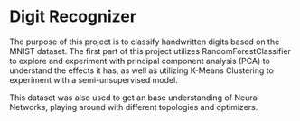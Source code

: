# Digit Recognizer
The purpose of this project is to classify handwritten digits based on the MNIST dataset. The first part of this project utilizes RandomForestClassifier to explore and experiment with principal component analysis (PCA) to understand the effects it has, as well as utilizing K-Means Clustering to experiment with a semi-unsupervised model.

This dataset was also used to get an base understanding of Neural Networks, playing around with different topologies and optimizers.
<br>
<br>


